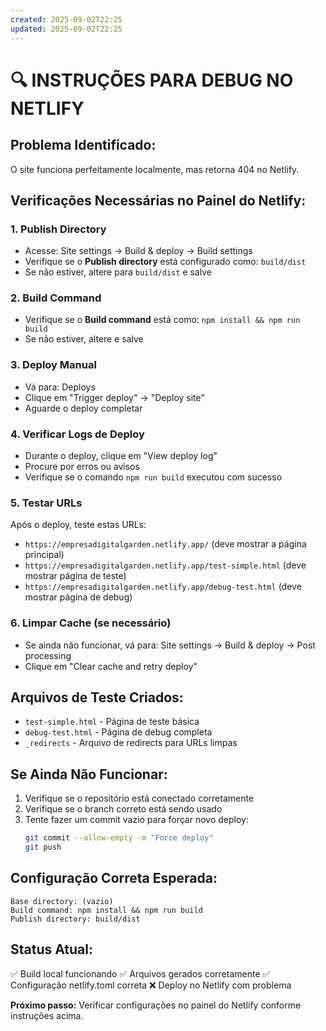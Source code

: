 ```yaml
---
created: 2025-09-02T22:25
updated: 2025-09-02T22:25
---
```

# 🔍 INSTRUÇÕES PARA DEBUG NO NETLIFY

## **Problema Identificado:**
O site funciona perfeitamente localmente, mas retorna 404 no Netlify.

## **Verificações Necessárias no Painel do Netlify:**

### 1. **Publish Directory**
- Acesse: Site settings → Build & deploy → Build settings
- Verifique se o **Publish directory** está configurado como: `build/dist`
- Se não estiver, altere para `build/dist` e salve

### 2. **Build Command**
- Verifique se o **Build command** está como: `npm install && npm run build`
- Se não estiver, altere e salve

### 3. **Deploy Manual**
- Vá para: Deploys
- Clique em "Trigger deploy" → "Deploy site"
- Aguarde o deploy completar

### 4. **Verificar Logs de Deploy**
- Durante o deploy, clique em "View deploy log"
- Procure por erros ou avisos
- Verifique se o comando `npm run build` executou com sucesso

### 5. **Testar URLs**
Após o deploy, teste estas URLs:
- `https://empresadigitalgarden.netlify.app/` (deve mostrar a página principal)
- `https://empresadigitalgarden.netlify.app/test-simple.html` (deve mostrar página de teste)
- `https://empresadigitalgarden.netlify.app/debug-test.html` (deve mostrar página de debug)

### 6. **Limpar Cache (se necessário)**
- Se ainda não funcionar, vá para: Site settings → Build & deploy → Post processing
- Clique em "Clear cache and retry deploy"

## **Arquivos de Teste Criados:**
- `test-simple.html` - Página de teste básica
- `debug-test.html` - Página de debug completa
- `_redirects` - Arquivo de redirects para URLs limpas

## **Se Ainda Não Funcionar:**
1. Verifique se o repositório está conectado corretamente
2. Verifique se o branch correto está sendo usado
3. Tente fazer um commit vazio para forçar novo deploy:
   ```bash
   git commit --allow-empty -m "Force deploy"
   git push
   ```

## **Configuração Correta Esperada:**
```
Base directory: (vazio)
Build command: npm install && npm run build
Publish directory: build/dist
```

## **Status Atual:**
✅ Build local funcionando
✅ Arquivos gerados corretamente
✅ Configuração netlify.toml correta
❌ Deploy no Netlify com problema

**Próximo passo:** Verificar configurações no painel do Netlify conforme instruções acima.
